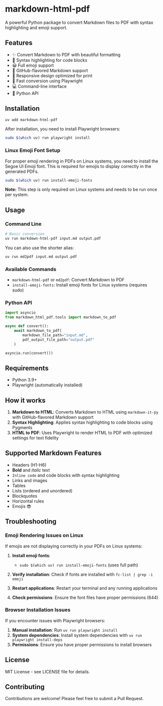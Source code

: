 # markdown-html-pdf

A powerful Python package to convert Markdown files to PDF with syntax highlighting and emoji support.

## Features

- ✨ Convert Markdown to PDF with beautiful formatting
- 🎨 Syntax highlighting for code blocks
- 😀 Full emoji support
- 🔧 GitHub-flavored Markdown support
- 📱 Responsive design optimized for print
- 🚀 Fast conversion using Playwright
- 💻 Command-line interface
- 🐍 Python API

## Installation

```bash
uv add markdown-html-pdf
```

After installation, you need to install Playwright browsers:

```bash
sudo $(which uv) run playwright install
```

### Linux Emoji Font Setup

For proper emoji rendering in PDFs on Linux systems, you need to install the Segoe UI Emoji font. This is required for emojis to display correctly in the generated PDFs.

```bash
sudo $(which uv) run install-emoji-fonts
```

**Note:** This step is only required on Linux systems and needs to be run once per system.

## Usage

### Command Line

```bash
# Basic conversion
uv run markdown-html-pdf input.md output.pdf
```

You can also use the shorter alias:

```bash
uv run md2pdf input.md output.pdf
```

### Available Commands

- `markdown-html-pdf` or `md2pdf`: Convert Markdown to PDF
- `install-emoji-fonts`: Install emoji fonts for Linux systems (requires sudo)

### Python API

```python
import asyncio
from markdown_html_pdf.tools import markdown_to_pdf

async def convert():
    await markdown_to_pdf(
        markdown_file_path="input.md",
        pdf_output_file_path="output.pdf"
    )

asyncio.run(convert())
```

## Requirements

- Python 3.9+
- Playwright (automatically installed)

## How it works

1. **Markdown to HTML**: Converts Markdown to HTML using `markdown-it-py` with GitHub-flavored Markdown support
2. **Syntax Highlighting**: Applies syntax highlighting to code blocks using Pygments
3. **HTML to PDF**: Uses Playwright to render HTML to PDF with optimized settings for text fidelity

## Supported Markdown Features

- Headers (H1-H6)
- **Bold** and _italic_ text
- `Inline code` and code blocks with syntax highlighting
- Links and images
- Tables
- Lists (ordered and unordered)
- Blockquotes
- Horizontal rules
- Emojis 😎

## Troubleshooting

### Emoji Rendering Issues on Linux

If emojis are not displaying correctly in your PDFs on Linux systems:

1. **Install emoji fonts**:

   - `sudo $(which uv) run install-emoji-fonts` (uses full path)

2. **Verify installation**: Check if fonts are installed with `fc-list | grep -i emoji`
3. **Restart applications**: Restart your terminal and any running applications
4. **Check permissions**: Ensure the font files have proper permissions (644)

### Browser Installation Issues

If you encounter issues with Playwright browsers:

1. **Manual installation**: Run `uv run playwright install`
2. **System dependencies**: Install system dependencies with `uv run playwright install-deps`
3. **Permissions**: Ensure you have proper permissions to install browsers

## License

MIT License - see LICENSE file for details.

## Contributing

Contributions are welcome! Please feel free to submit a Pull Request.

